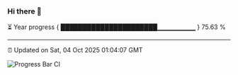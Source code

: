 ### Hi there 👋

⏳ Year progress { ██████████████████████▁▁▁▁▁▁▁▁ } 75.63 %

---

⏰ Updated on Sat, 04 Oct 2025 01:04:07 GMT

![Progress Bar CI](https://github.com/liununu/liununu/workflows/Progress%20Bar%20CI/badge.svg)
